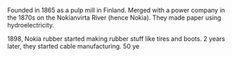 Founded in 1865 as a pulp mill in Finland. Merged with a power company in the 1870s on the Nokianvirta River (hence Nokia). They made paper using hydroelectricity.

1898, Nokia rubber started making rubber stuff like tires and boots. 2 years later, they started cable manufacturing. 50 ye